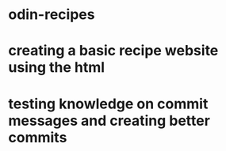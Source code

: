 # odin-recipes

# creating a basic recipe website using the html

# testing knowledge on commit messages and creating better commits
